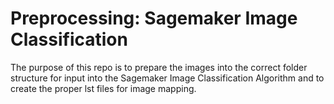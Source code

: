 # Preprocessing: Sagemaker Image Classification
The purpose of this repo is to prepare the images into the correct folder structure for input into the Sagemaker Image Classification Algorithm and to create the proper lst files for image mapping. 
